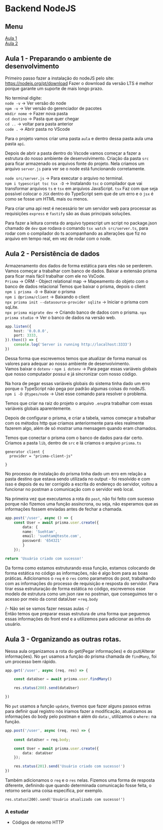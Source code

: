 # Backend NodeJS

## Menu
[Aula 1](#aula-1---preparando-o-ambiente-de-desenvolvimento)    
[Aula 2](#aula-2---persistência-de-dados)    


## Aula 1 - Preparando o ambiente de desenvolvimento
Primeiro passo fazer a instalação do nodeJS pelo site: https://nodejs.org/pt/download
Fazer o download da versão LTS é melhor porque garante um suporte de mais longo prazo. 

No terminal digite:  
`node -v` -> Ver versão do node  
`npm -v` -> Ver versão do gerenciador de pacotes  
`mkdir nome` -> Fazer nova pasta  
`cd destino` -> Pasta que quer chegar  
`cd ..` -> voltar para pasta anterior  
`code .` -> Abrir pasta no VScode

Para o projeto vamos criar uma pasta `aula` e dentro dessa pasta aula uma pasta `api`.

Depois de abrir a pasta dentro do Vscode vamos começar a fazer a estrutura do nosso ambiente de desenvolvimento.
Criação da pasta `src` para ficar armazenado os arquivos fonte do projeto.
Nela criamos um arquivo `server.js` para ver se o node está funcionando corretamente.

`node src/server.js` -> Para executar o arquivo no terminal.  
`npm i typescript tsc tsx -D` -> Instalando `tsc` o compilador que vai transformar arquivos `ts` e `tsx` em arquivos JavaScript. `tsx` Faz com que seja possível colocar o `JSX` dentro do TypeScript sem que de um erro e o `jsx` é como se fosse um HTML mais ou menos. 

Para criar uma api rest é necessário ter um servidor web para processar as requisições `express` e `fastify` são as duas principais soluções.

Para fazer a leitura correta do arquivo typescript um script no package.json chamado de `dev` que rodava o comando `tsx watch src/server.ts`, para rodar com o compilador do ts acompanhando as alterações que fiz no arquivo em tempo real, em vez de rodar com o node.

## Aula 2 - Persistência de dados
Armazenamento dos dados de forma estática para eles não se perderem. 
Vamos começar a trabalhar com banco de dados. 
Baixar a extensão prisma para ficar mais fácil trabalhar com ele no VsCode.  
`Prisma` -> ORM - Object relational map -> Mapeamento do objeto com o banco de dados relacional
Temos que baixar o prisma, depois o client  
`npm i prisma -D` -> Baixar o prisma  
`npm i @prisma/client` -> Baixando o client  
`npx prisma init --datasource-provider sqlite` -> Iniciar o prisma com sqLite.  
`npx prisma migrate dev` -> Criando banco de dados com o prisma.
`npx prisma studio` -> Ver o banco de dados na versão web.

```ts
app.listen({
    host: '0.0.0.0',
    port: 3333,
}).then(() => {
    console.log('Server is running http://localhost:3333')
}) 
```
Dessa forma que escrevemos temos que atualizar de forma manual os valores para adequar ao nosso ambiente de desenvolvimento.  
Vamos baixar o `dotenv` - `npm i dotenv` -> Para pegar essas variáveis globais que nosso computador possui e já sincronizar com nosso código.

Na hora de pegar essas variáveis globais do sistema tinha dado um erro porque o TypeScript não pega por padrão algumas coisas do nodeJS.  
`npm i -D @types/node` -> Usei esse comando para resolver o problema.

Temos que criar na raiz do projeto o arquivo `.env`pra trabalhar com essas variáveis globais aparentemente. 

Depois de configurar o prisma, e criar a tabela, vamos começar a trabalhar com os métodos http que criamos anteriormente para eles realmente fazerem algo, além de só mostrar uma mensagem quando eram chamados.

Temos que conectar o prisma com o banco de dados para dar certo.
Criamos a pasta `lib`, dentro de `src` e lá criamos o arquivo `prisma.ts`

```prisma
generator client {
  provider = "prisma-client-js"
  
}
```
No processo de instalação do prisma tinha dado um erro em relação a pasta destino que estava sendo utilizada no output - foi resolvido e com isso e depois de eu ter corrigido a escrita do endereço do servidor, voltou a funcionar no postman a comunicação com o servidor web local.

Na primeira vez que executamos a rota do `post`, não foi feito com sucesso porque não fizemos uma função assíncrona, ou seja, não esperamos que as informações fossem enviadas antes de fechar a chamada.


```ts
app.post('/user', async () => {
    const User = await prisma.user.create({
        data: {
        name: 'Suehtam',
        email: 'suehtam@teste.com',
        password: '654321'
        }
    });

return 'Usuário criado com sucesso!'
```
Da forma como estamos estruturando essa função, estamos colocando de forma estática no código as informações, não é algo bom para as boas práticas.
Adicionamos o `req` e o `res` como parametros do post, trabalhando com as informações do processo de requisição e resposta do servidor.
Para tirar essa estruturação de forma estática no código, escrevemos esse modelo de estrutura como um json raw no postman, que conseguimos ter o acesso por meio da const dataUser =`req.body`

/- Não sei se vamos fazer nessas aulas -/   
Então temos que preparar essas estrutura de uma forma que peguemos essas informações do front end e a utilizemos para adicionar as infos do usuário.

## Aula 3 - Organizando as outras rotas.
Nessa aula organizamos a rota do get(Pegar informações) e do put(Alterar informações).
No `get` usamos a função do prisma chamada de `findMany`, foi um processo bem rápido.
```ts
app.get('/user', async (req, res) => {

    const dataUser = await prisma.user.findMany()

    res.status(200).send(dataUser)

})
```

No `put` usamos a função `update`, tivemos que fazer alguns passos extras para definir qual registro nós iriamos fazer a modificação, atualizamos as informações do body pelo postman e além do `data:`, utilizamos o `where:` na função.

```ts
app.post('/user', async (req, res) => {
    
    const dataUser = req.body;

    const User = await prisma.user.create({
        data: dataUser
    });

    res.status(201).send('Usuário criado com sucesso!')
})
```

Também adicionamos o `req` e o `res` nelas. Fizemos uma forma de resposta diferente, definindo que quando determinada comunicação fosse feita, o retorno seria uma coisa especifica, por exemplo.

`res.status(200).send('Usuário atualizado com sucesso!')`


### A estudar
* Códigos de retorno HTTP